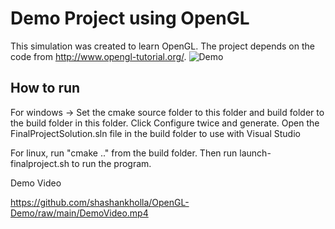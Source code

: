 # Demo Project using OpenGL

This simulation was created to learn OpenGL. The project depends on the code from http://www.opengl-tutorial.org/.
![Demo](Animation.gif)

## How to run

For windows -> Set the cmake source folder to this folder and build folder to the build folder in this folder. Click Configure twice and generate. Open the FinalProjectSolution.sln file in the build folder to use with Visual Studio

For linux, run "cmake .." from the build folder. Then run launch-finalproject.sh to run the program.


Demo Video

https://github.com/shashankholla/OpenGL-Demo/raw/main/DemoVideo.mp4
